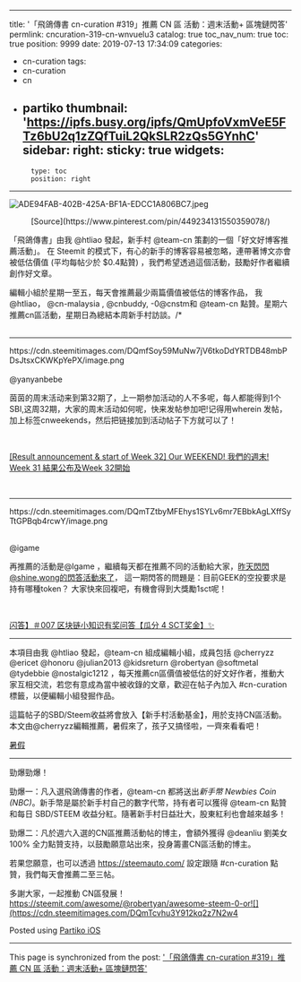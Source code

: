 
---
title: '「飛鴿傳書 cn-curation #319」推薦 CN 區 活動：週末活動+ 區塊鏈閃答'
permlink: cncuration-319-cn-wnvuelu3
catalog: true
toc_nav_num: true
toc: true
position: 9999
date: 2019-07-13 17:34:09
categories:
- cn-curation
tags:
- cn-curation
- cn
- partiko
thumbnail: 'https://ipfs.busy.org/ipfs/QmUpfoVxmVeE5FTz6bU2q1zZQfTuiL2QkSLR2zQs5GYnhC'
sidebar:
    right:
        sticky: true
widgets:
    -
        type: toc
        position: right
---


![ADE94FAB-402B-425A-BF1A-EDCC1A806BC7.jpeg](https://ipfs.busy.org/ipfs/QmUpfoVxmVeE5FTz6bU2q1zZQfTuiL2QkSLR2zQs5GYnhC)

<center>[Source](https://www.pinterest.com/pin/449234131550359078/)</center>

「飛鴿傳書」由我 @htliao 發起，新手村 @team-cn 策劃的一個「好文好博客推薦活動」。
在 Steemit 的模式下，有心的新手的博客容易被忽略，連帶著博文亦會被低估價值 (平均每帖少於 $0.4點贊) ，我們希望透過這個活動，鼓勵好作者繼續創作好文章。

編輯小組於星期一至五，每天會推薦最少兩篇價值被低估的博客作品， 我 @htliao， @cn-malaysia , @cnbuddy, -0@cnstm和 @team-cn 點贊。星期六推薦cn區活動，星期日為總結本周新手村訪談。/*
<br/><br/>

---


<div class="pull-left">https://cdn.steemitimages.com/DQmfSoy59MuNw7jV6tkoDdYRTDB48mbPDsJtsxCKWKpYePX/image.png</div>
<br/>
@yanyanbebe
<br/>

茵茵的周末活动来到第32期了，上一期参加活动的人不多呢，每人都能得到1个SBI,这周32期，大家的周末活动如何呢，快来发帖参加吧!记得用wherein 发帖，加上标签cnweekends，然后把链接加到活动帖子下方就可以了！

<br/>

[[Result announcement & start of Week 32] Our WEEKEND! 我們的週末! Week 31 結果公布及Week 32開始](https://steemit.com/cn-activity/@yanyanbebe/resultannouncementstartofweek32ourweekendweek31week32-jjhd0xuvh3)

<br/>

---

<div class="pull-right">https://cdn.steemitimages.com/DQmTZtbyMFEhys1SYLv6mr7EBbkAgLXffSyTtGPBqb4rcwY/image.png</div>
<br/>

@igame<br/>

再推薦的活動是@Igame ，繼續每天都在推薦不同的活動給大家，昨天閃閃@shine.wong的閃答活動來了， 這一期閃答的問題是：目前GEEK的空投要求是持有哪種token？ 大家快來回複吧，有機會得到大獎勵1sct呢！

<br/>

[闪答】＃007 区块链小知识有奖问答【瓜分 4 SCT奖金】✨](https://steemit.com/cn/@igame/007-4-sct)

---


本項目由我 @htliao 發起，@team-cn 組成編輯小組，成員包括 @cherryzz @ericet @honoru @julian2013 @kidsreturn @robertyan @softmetal @tydebbie @nostalgic1212 ，每天推薦cn區價值被低估的好文好作者，推動大家互相交流，若您有意成為當中被收錄的文章，歡迎在帖子內加入 #cn-curation 標籤，以便編輯小組發掘作品。

這篇帖子的SBD/Steem收益將會放入【新手村活動基金】，用於支持CN區活動。
本文由@cherryzz編輯推薦，暑假來了，孩子又搞怪啦，一齊來看看吧！

[暑假](https://steemit.com/cn/@cherryzz/pwphdx7j)

---

勁爆勁爆！

勁爆一：凡入選飛鴿傳書的作者，@team-cn 都將送出*新手幣 Newbies Coin (NBC)*。新手幣是屬於新手村自己的數字代幣，持有者可以獲得 @team-cn 點贊和每日 SBD/STEEM 收益分紅。隨著新手村日益壯大，股東紅利也會越來越多！

勁爆二：凡於週六入選的CN區推薦活動帖的博主，會額外獲得 @deanliu 劉美女 100% 全力點贊支持，以鼓勵願意站出來，投身籌畫CN區活動的博主。

若果您願意，也可以透過 https://steemauto.com/ 設定跟隨 #cn-curation 點贊，我們每天會推薦二至三帖。

多謝大家，一起推動 CN區發展！https://steemit.com/awesome/@robertyan/awesome-steem-0-or![](https://cdn.steemitimages.com/DQmTcvhu3Y912kq2z7N2w4

Posted using [Partiko iOS](https://partiko.app/referral/htliao)

- - -

This page is synchronized from the post: ['「飛鴿傳書 cn-curation #319」推薦 CN 區 活動：週末活動+ 區塊鏈閃答'](https://steemit.com/@htliao/cncuration-319-cn-wnvuelu3)

